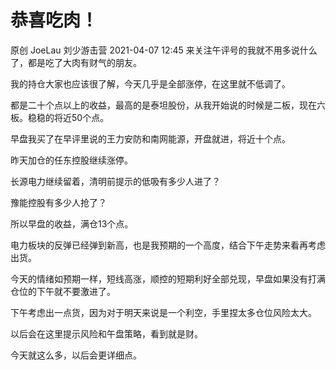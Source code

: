 # 恭喜吃肉！

原创 JoeLau  刘少游击营  2021-04-07 12:45
来关注午评号的我就不用多说什么了，都是吃了大肉有财气的朋友。

我的持仓大家也应该很了解，今天几乎是全部涨停，在这里就不低调了。

都是二十个点以上的收益，最高的是泰坦股份，从我开始说的时候是二板，现在六板。稳稳的将近50个点。

早盘我买了在早评里说的王力安防和南网能源，开盘就进，将近十个点。

昨天加仓的任东控股继续涨停。

长源电力继续留着，清明前提示的低吸有多少人进了？

豫能控股有多少人抢了？

所以早盘的收益，满仓13个点。

电力板块的反弹已经弹到新高，也是我预期的一个高度，结合下午走势来看再考虑出货。

今天的情绪如预期一样，短线高涨，顺控的短期利好全部兑现，早盘如果没有打满仓位的下午就不要激进了。

下午考虑出一点货，因为对于明天来说是一个利空，手里捏太多仓位风险太大。

以后会在这里提示风险和午盘策略，看到就是财。

今天就这么多，以后会更详细点。